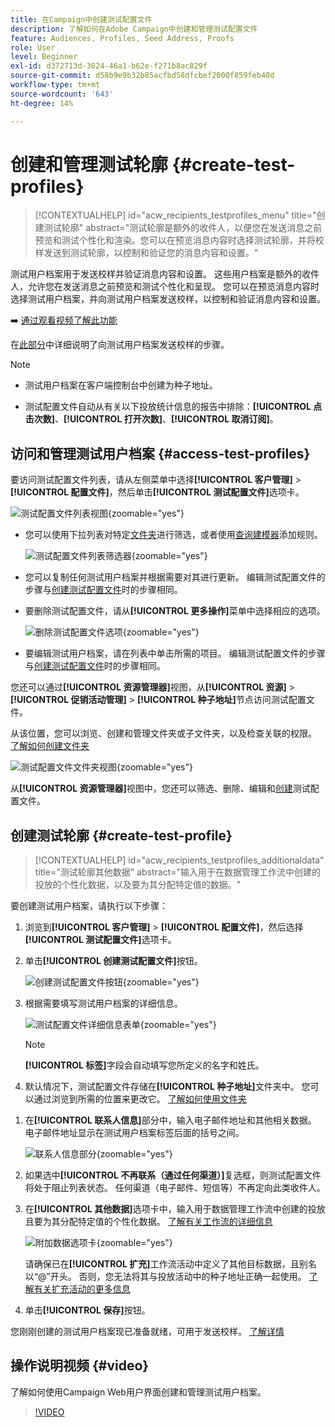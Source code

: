 ```yaml
---
title: 在Campaign中创建测试配置文件
description: 了解如何在Adobe Campaign中创建和管理测试配置文件
feature: Audiences, Profiles, Seed Address, Proofs
role: User
level: Beginner
exl-id: d372713d-3024-46a1-b62e-f271b8ac829f
source-git-commit: d58b9e9b32b85acfbd58dfcbef2000f859feb40d
workflow-type: tm+mt
source-wordcount: '643'
ht-degree: 14%

---
```


# 创建和管理测试轮廓 {#create-test-profiles}

>[!CONTEXTUALHELP]
>id="acw_recipients_testprofiles_menu"
>title="创建测试轮廓"
>abstract="测试轮廓是额外的收件人，以便您在发送消息之前预览和测试个性化和渲染。您可以在预览消息内容时选择测试轮廓，并将校样发送到测试轮廓，以控制和验证您的消息内容和设置。"

测试用户档案用于发送校样并验证消息内容和设置。 这些用户档案是额外的收件人，允许您在发送消息之前预览和测试个性化和呈现。 您可以在预览消息内容时选择测试用户档案，并向测试用户档案发送校样，以控制和验证消息内容和设置。

➡️ [通过观看视频了解此功能](#video)

<!--Learn more about test profiles in the [Campaign v8 (client console) documentation](https://experienceleague.adobe.com/docs/campaign/campaign-v8/audience/add-profiles/test-profiles.html?lang=zh-Hans){target="_blank"}.-->

在[此部分](../preview-test/test-deliveries.md#test-profiles)中详细说明了向测试用户档案发送校样的步骤。

>[!NOTE]
>
>* 测试用户档案在客户端控制台中创建为种子地址。
>
>* 测试配置文件自动从有关以下投放统计信息的报告中排除：**[!UICONTROL 点击次数]**、**[!UICONTROL 打开次数]**、**[!UICONTROL 取消订阅]**。

## 访问和管理测试用户档案 {#access-test-profiles}

要访问测试配置文件列表，请从左侧菜单中选择&#x200B;**[!UICONTROL 客户管理]** > **[!UICONTROL 配置文件]**，然后单击&#x200B;**[!UICONTROL 测试配置文件]**&#x200B;选项卡。

![测试配置文件列表视图](assets/test-profile-list.png){zoomable="yes"}

* 您可以使用下拉列表对特定[文件夹](../get-started/permissions.md#folders)进行筛选，或者使用[查询建模器](../query/query-modeler-overview.md)添加规则。

  ![测试配置文件列表筛选器](assets/test-profile-list-filters.png){zoomable="yes"}

* 您可以复制任何测试用户档案并根据需要对其进行更新。 编辑测试配置文件的步骤与[创建测试配置文件](#create-test-profile)时的步骤相同。

* 要删除测试配置文件，请从&#x200B;**[!UICONTROL 更多操作]**&#x200B;菜单中选择相应的选项。

  ![删除测试配置文件选项](assets/test-profile-list-delete.png){zoomable="yes"}

* 要编辑测试用户档案，请在列表中单击所需的项目。 编辑测试配置文件的步骤与[创建测试配置文件](#create-test-profile)时的步骤相同。

您还可以通过&#x200B;**[!UICONTROL 资源管理器]**&#x200B;视图，从&#x200B;**[!UICONTROL 资源]** > **[!UICONTROL 促销活动管理]** > **[!UICONTROL 种子地址]**&#x200B;节点访问测试配置文件。

从该位置，您可以浏览、创建和管理文件夹或子文件夹，以及检查关联的权限。 [了解如何创建文件夹](../get-started/permissions.md#folders)

![测试配置文件文件夹视图](assets/test-profiles-folders.png){zoomable="yes"}

从&#x200B;**[!UICONTROL 资源管理器]**&#x200B;视图中，您还可以筛选、删除、编辑和[创建](#create-test-profile)测试配置文件。

## 创建测试轮廓 {#create-test-profile}

>[!CONTEXTUALHELP]
>id="acw_recipients_testprofiles_additionaldata"
>title="测试轮廓其他数据"
>abstract="输入用于在数据管理工作流中创建的投放的个性化数据，以及要为其分配特定值的数据。"

要创建测试用户档案，请执行以下步骤：

1. 浏览到&#x200B;**[!UICONTROL 客户管理]** > **[!UICONTROL 配置文件]**，然后选择&#x200B;**[!UICONTROL 测试配置文件]**&#x200B;选项卡。

1. 单击&#x200B;**[!UICONTROL 创建测试配置文件]**&#x200B;按钮。

   ![创建测试配置文件按钮](assets/test-profile-create.png){zoomable="yes"}

1. 根据需要填写测试用户档案的详细信息。<!--Most of the fields are the same as when creating profiles. [Learn more]-->

   ![测试配置文件详细信息表单](assets/test-profile-details.png){zoomable="yes"}

   >[!NOTE]
   >
   >**[!UICONTROL 标签]**&#x200B;字段会自动填写您所定义的名字和姓氏。

1. 默认情况下，测试配置文件存储在&#x200B;**[!UICONTROL 种子地址]**&#x200B;文件夹中。 您可以通过浏览到所需的位置来更改它。 [了解如何使用文件夹](../get-started/permissions.md#folders)

   <!--![](assets/test-profile-folder.png){zoomable="yes"}-->

<!--
You do not need to enter all fields of each tab when creating a seed address. Missing personalization elements are entered randomly during delivery analysis. (Not valid?)
-->

1. 在&#x200B;**[!UICONTROL 联系人信息]**&#x200B;部分中，输入电子邮件地址和其他相关数据。 电子邮件地址显示在测试用户档案标签后面的括号之间。

   ![联系人信息部分](assets/test-profile-address.png){zoomable="yes"}

1. 如果选中&#x200B;**[!UICONTROL 不再联系（通过任何渠道）]**&#x200B;复选框，则测试配置文件将处于阻止列表状态。 任何渠道（电子邮件、短信等）不再定向此类收件人。

1. 在&#x200B;**[!UICONTROL 其他数据]**&#x200B;选项卡中，输入用于数据管理工作流中创建的投放且要为其分配特定值的个性化数据。 [了解有关工作流的详细信息](../workflows/gs-workflows.md)

   ![附加数据选项卡](assets/test-profile-additional-data.png){zoomable="yes"}

   请确保已在&#x200B;**[!UICONTROL 扩充]**&#x200B;工作流活动中定义了其他目标数据，且别名以“@”开头。 否则，您无法将其与投放活动中的种子地址正确一起使用。 [了解有关扩充活动的更多信息](../workflows/activities/enrichment.md)

1. 单击&#x200B;**[!UICONTROL 保存]**&#x200B;按钮。

您刚刚创建的测试用户档案现已准备就绪，可用于发送校样。 [了解详情](../preview-test/test-deliveries.md#test-profiles)

<!--Use test profiles in Direct mail? cf v7/v8-->

## 操作说明视频 {#video}

了解如何使用Campaign Web用户界面创建和管理测试用户档案。

>[!VIDEO](https://video.tv.adobe.com/v/3442844?quality=12)